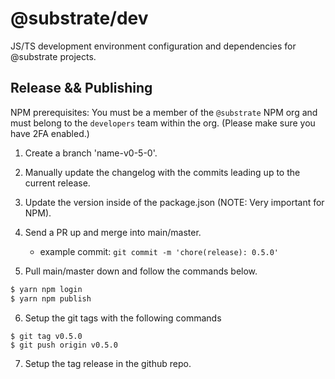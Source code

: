 # @substrate/dev

JS/TS development environment configuration and dependencies for @substrate projects.

## Release && Publishing

NPM prerequisites: You must be a member of the `@substrate` NPM org and must belong to the `developers` team within the org. (Please make sure you have 2FA enabled.)

1. Create a branch 'name-v0-5-0'.

2. Manually update the changelog with the commits leading up to the current release.

3. Update the version inside of the package.json (NOTE: Very important for NPM).

4. Send a PR up and merge into main/master. 

    * example commit: `git commit -m 'chore(release): 0.5.0'`

5. Pull main/master down and follow the commands below.

```bash
$ yarn npm login
$ yarn npm publish
```

6. Setup the git tags with the following commands

```
$ git tag v0.5.0
$ git push origin v0.5.0
```

7. Setup the tag release in the github repo. 
